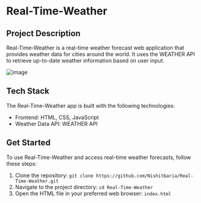 # Real-Time-Weather

## Project Description

Real-Time-Weather is a real-time weather forecast web application that provides weather data for cities around the world. It uses the WEATHER API to retrieve up-to-date weather information based on user input.


![image](https://github.com/Nishitbaria/Real-Time-Weather.github.io/assets/85815172/7a4cc7c1-a9a5-4c24-a0ff-f519763688f2)





## Tech Stack

The Real-Time-Weather app is built with the following technologies:

- Frontend: HTML, CSS, JavaScript
- Weather Data API: WEATHER API

## Get Started

To use Real-Time-Weather and access real-time weather forecasts, follow these steps:

1. Clone the repository: `git clone https://github.com/Nishitbaria/Real-Time-Weather.git`
2. Navigate to the project directory: `cd Real-Time-Weather`
3. Open the HTML file in your preferred web browser: `index.html`

